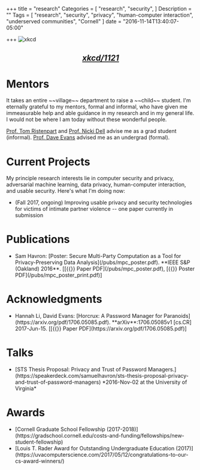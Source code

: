 +++
title = "research"
Categories = [
  "research",
  "security",
]
Description = ""
Tags = [
  "research",
  "security",
  "privacy",
  "human-computer interaction",
  "underserved communities",
  "Cornell"
]
date = "2016-11-14T13:40:07-05:00"

+++
![xkcd](/img/identity.png)
## <div style="text-align:center">*[xkcd/1121](https://xkcd.com/1121/)*</div>

<h1>Mentors</h1>
It takes an entire ~~village~~ department to raise a ~~child~~ student. 
I'm eternally grateful to my mentors, 
formal and informal, who have given me immeasurable help and able guidance
in my research and in my general life. I would not be where 
I am today without these wonderful people.

[Prof. Tom Ristenpart](https://rist.tech.cornell.edu) 
 and [Prof. Nicki Dell](http://nixdell.com) advise me as a grad student (informal). 
[Prof. Dave
 Evans](http://www.cs.virginia.edu/~evans) advised me as an undergrad (formal).
 
<h1> Current Projects</h1>
 My principle research interests lie in computer security and privacy,
 adversarial machine learning, data privacy, human-computer interaction, and usable security. Here's what I'm doing now:

<ul class="ul-interests fa-ul">
<li>
<i class="fa-li fa fa-hand-o-right"></i>
 (Fall 2017, ongoing) Improving usable privacy and security technologies for victims of intimate
partner violence -- one paper currently in submission
 </li>
 </ul>

<h1> Publications </h1>
<ul class="ul-interests fa-ul">
<li>
<i class="fa-li fa fa-hand-o-right"></i>
Sam Havron: [Poster: Secure
Multi-Party Computation as a Tool for Privacy-Preserving Data
Analysis](/pubs/mpc_poster.pdf).
**IEEE S&P (Oakland) 2016**.
[[{{<fa file-pdf-o>}} Paper PDF](/pubs/mpc_poster.pdf), [{{<fa file-pdf-o>}} Poster PDF](/pubs/mpc_poster_print.pdf)]
</li>
</ul>

<h1> Acknowledgments </h1>
<ul class="ul-interests fa-ul">
<li>
<i class="fa-li fa fa-hand-o-right"></i>
Hannah Li, David Evans: [Horcrux: A Password Manager for Paranoids](https://arxiv.org/pdf/1706.05085.pdf). **arXiv**:1706.05085v1 [cs.CR] 2017-Jun-15.
[[{{<fa file-pdf-o>}} Paper PDF](https://arxiv.org/pdf/1706.05085.pdf)]
</ul>

<h1> Talks </h1>
<ul class="ul-interests fa-ul">
<li>
<i class="fa-li fa fa-hand-o-right"></i>
[STS Thesis Proposal: Privacy and Trust of Password
Managers.](https://speakerdeck.com/samuelhavron/sts-thesis-proposal-privacy-and-trust-of-password-managers)
*2016-Nov-02 at the University of Virginia*

<!--<script async class="speakerdeck-embed"
data-id="00d25d30ddcd4fa499fa6b3447be0a49" data-ratio="1.7777777778"
src="//speakerdeck.com/assets/embed.js"></script> -->
</li>
</ul>


<h1> Awards </h1>
<ul class="ul-interests fa-ul">
<li>
<i class="fa-li fa fa-hand-o-right"></i>
[Cornell Graduate School Fellowship (2017-2018)](https://gradschool.cornell.edu/costs-and-funding/fellowships/new-student-fellowship)
</li>

<li>
<i class="fa-li fa fa-hand-o-right"></i>
[Louis T. Rader Award for Outstanding
Undergraduate Education (2017)](https://uvacomputerscience.com/2017/05/12/congratulations-to-our-cs-award-winners/)
</li>
</ul>
